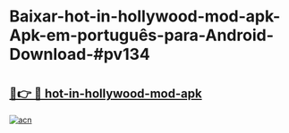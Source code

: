 # Baixar-hot-in-hollywood-mod-apk-Apk-em-português​-para-Android-Download-#pv134

# <h2><a href="https://ainizakaria.my?title=hot-in-hollywood-mod-apk&ref=24M">🔗👉 🔴 hot-in-hollywood-mod-apk</a></h2>

[![acn](https://github.com/user-attachments/assets/0f9c940e-d8b0-45ae-aac7-cd30a18b3e1c)](https://ainizakaria.my?title=hot-in-hollywood-mod-apk&ref=24M)

